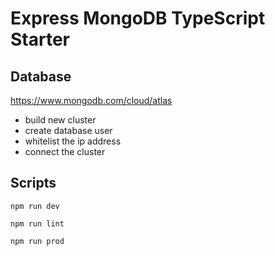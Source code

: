 # Express MongoDB TypeScript Starter

## Database
https://www.mongodb.com/cloud/atlas

* build new cluster
* create database user
* whitelist the ip address
* connect the cluster

## Scripts

`npm run dev`

`npm run lint`

`npm run prod`